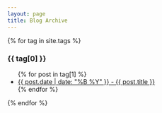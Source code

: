 ```yaml
---
layout: page
title: Blog Archive
---
```


{% for tag in site.tags %}
  <h3>{{ tag[0] }}</h3>
  <ul>
    {% for post in tag[1] %}
      <li><a href="{{ post.url | prepend: site.baseurl }}">{{ post.date | date: "%B %Y" }} - {{ post.title }}</a></li>
    {% endfor %}
  </ul>
{% endfor %}

<link href="/blogs/css/override.css" rel="stylesheet" type="text/css">